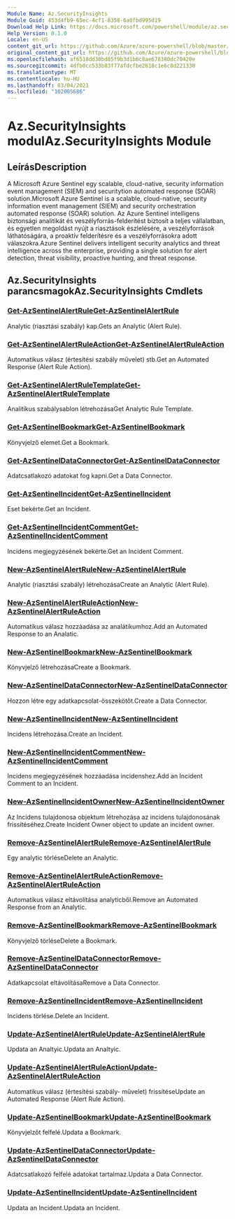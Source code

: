 ```yaml
---
Module Name: Az.SecurityInsights
Module Guid: 453d4fb9-65ec-4cf1-8358-6a0fbd995d19
Download Help Link: https://docs.microsoft.com/powershell/module/az.securityinsights
Help Version: 0.1.0
Locale: en-US
content_git_url: https://github.com/Azure/azure-powershell/blob/master/src/SecurityInsights/SecurityInsights/help/Az.SecurityInsights.md
original_content_git_url: https://github.com/Azure/azure-powershell/blob/master/src/SecurityInsights/SecurityInsights/help/Az.SecurityInsights.md
ms.openlocfilehash: af6518dd30bd85f9b3d1b6c8ae678380dc70420e
ms.sourcegitcommit: 4dfb0cc533b83f77afdcfbe2618c1e6c8d221330
ms.translationtype: MT
ms.contentlocale: hu-HU
ms.lasthandoff: 03/04/2021
ms.locfileid: "102005686"
---
```

# <span data-ttu-id="fff40-101">Az.SecurityInsights modul</span><span class="sxs-lookup"><span data-stu-id="fff40-101">Az.SecurityInsights Module</span></span>
## <span data-ttu-id="fff40-102">Leírás</span><span class="sxs-lookup"><span data-stu-id="fff40-102">Description</span></span>
<span data-ttu-id="fff40-103">A Microsoft Azure Sentinel egy scalable, cloud-native, security information event management (SIEM) and securitytion automated response (SOAR) solution.</span><span class="sxs-lookup"><span data-stu-id="fff40-103">Microsoft Azure Sentinel is a scalable, cloud-native, security information event management (SIEM) and security orchestration automated response (SOAR) solution.</span></span> <span data-ttu-id="fff40-104">Az Azure Sentinel intelligens biztonsági analitikát és veszélyforrás-felderítést biztosít a teljes vállalatban, és egyetlen megoldást nyújt a riasztások észlelésére, a veszélyforrások láthatóságára, a proaktív felderítésre és a veszélyforrásokra adott válaszokra.</span><span class="sxs-lookup"><span data-stu-id="fff40-104">Azure Sentinel delivers intelligent security analytics and threat intelligence across the enterprise, providing a single solution for alert detection, threat visibility, proactive hunting, and threat response.</span></span>

## <span data-ttu-id="fff40-105">Az.SecurityInsights parancsmagok</span><span class="sxs-lookup"><span data-stu-id="fff40-105">Az.SecurityInsights Cmdlets</span></span>
### [<span data-ttu-id="fff40-106">Get-AzSentinelAlertRule</span><span class="sxs-lookup"><span data-stu-id="fff40-106">Get-AzSentinelAlertRule</span></span>](Get-AzSentinelAlertRule.md)
<span data-ttu-id="fff40-107">Analytic (riasztási szabály) kap.</span><span class="sxs-lookup"><span data-stu-id="fff40-107">Gets an Analytic (Alert Rule).</span></span>

### [<span data-ttu-id="fff40-108">Get-AzSentinelAlertRuleAction</span><span class="sxs-lookup"><span data-stu-id="fff40-108">Get-AzSentinelAlertRuleAction</span></span>](Get-AzSentinelAlertRuleAction.md)
<span data-ttu-id="fff40-109">Automatikus válasz (értesítési szabály művelet) stb.</span><span class="sxs-lookup"><span data-stu-id="fff40-109">Get an Automated Response (Alert Rule Action).</span></span>

### [<span data-ttu-id="fff40-110">Get-AzSentinelAlertRuleTemplate</span><span class="sxs-lookup"><span data-stu-id="fff40-110">Get-AzSentinelAlertRuleTemplate</span></span>](Get-AzSentinelAlertRuleTemplate.md)
<span data-ttu-id="fff40-111">Analitikus szabálysablon létrehozása</span><span class="sxs-lookup"><span data-stu-id="fff40-111">Get Analytic Rule Template.</span></span>

### [<span data-ttu-id="fff40-112">Get-AzSentinelBookmark</span><span class="sxs-lookup"><span data-stu-id="fff40-112">Get-AzSentinelBookmark</span></span>](Get-AzSentinelBookmark.md)
<span data-ttu-id="fff40-113">Könyvjelző elemet.</span><span class="sxs-lookup"><span data-stu-id="fff40-113">Get a Bookmark.</span></span>

### [<span data-ttu-id="fff40-114">Get-AzSentinelDataConnector</span><span class="sxs-lookup"><span data-stu-id="fff40-114">Get-AzSentinelDataConnector</span></span>](Get-AzSentinelDataConnector.md)
<span data-ttu-id="fff40-115">Adatcsatlakozó adatokat fog kapni.</span><span class="sxs-lookup"><span data-stu-id="fff40-115">Get a Data Connector.</span></span>

### [<span data-ttu-id="fff40-116">Get-AzSentinelIncident</span><span class="sxs-lookup"><span data-stu-id="fff40-116">Get-AzSentinelIncident</span></span>](Get-AzSentinelIncident.md)
<span data-ttu-id="fff40-117">Eset bekérte.</span><span class="sxs-lookup"><span data-stu-id="fff40-117">Get an Incident.</span></span>

### [<span data-ttu-id="fff40-118">Get-AzSentinelIncidentComment</span><span class="sxs-lookup"><span data-stu-id="fff40-118">Get-AzSentinelIncidentComment</span></span>](Get-AzSentinelIncidentComment.md)
<span data-ttu-id="fff40-119">Incidens megjegyzésének bekérte.</span><span class="sxs-lookup"><span data-stu-id="fff40-119">Get an Incident Comment.</span></span>

### [<span data-ttu-id="fff40-120">New-AzSentinelAlertRule</span><span class="sxs-lookup"><span data-stu-id="fff40-120">New-AzSentinelAlertRule</span></span>](New-AzSentinelAlertRule.md)
<span data-ttu-id="fff40-121">Analytic (riasztási szabály) létrehozása</span><span class="sxs-lookup"><span data-stu-id="fff40-121">Create an Analytic (Alert Rule).</span></span>

### [<span data-ttu-id="fff40-122">New-AzSentinelAlertRuleAction</span><span class="sxs-lookup"><span data-stu-id="fff40-122">New-AzSentinelAlertRuleAction</span></span>](New-AzSentinelAlertRuleAction.md)
<span data-ttu-id="fff40-123">Automatikus válasz hozzáadása az analátikumhoz.</span><span class="sxs-lookup"><span data-stu-id="fff40-123">Add an Automated Response to an Analatic.</span></span>

### [<span data-ttu-id="fff40-124">New-AzSentinelBookmark</span><span class="sxs-lookup"><span data-stu-id="fff40-124">New-AzSentinelBookmark</span></span>](New-AzSentinelBookmark.md)
<span data-ttu-id="fff40-125">Könyvjelző létrehozása</span><span class="sxs-lookup"><span data-stu-id="fff40-125">Create a Bookmark.</span></span>

### [<span data-ttu-id="fff40-126">New-AzSentinelDataConnector</span><span class="sxs-lookup"><span data-stu-id="fff40-126">New-AzSentinelDataConnector</span></span>](New-AzSentinelDataConnector.md)
<span data-ttu-id="fff40-127">Hozzon létre egy adatkapcsolat-összekötőt.</span><span class="sxs-lookup"><span data-stu-id="fff40-127">Create a Data Connector.</span></span>

### [<span data-ttu-id="fff40-128">New-AzSentinelIncident</span><span class="sxs-lookup"><span data-stu-id="fff40-128">New-AzSentinelIncident</span></span>](New-AzSentinelIncident.md)
<span data-ttu-id="fff40-129">Incidens létrehozása.</span><span class="sxs-lookup"><span data-stu-id="fff40-129">Create an Incident.</span></span>

### [<span data-ttu-id="fff40-130">New-AzSentinelIncidentComment</span><span class="sxs-lookup"><span data-stu-id="fff40-130">New-AzSentinelIncidentComment</span></span>](New-AzSentinelIncidentComment.md)
<span data-ttu-id="fff40-131">Incidens megjegyzésének hozzáadása incidenshez.</span><span class="sxs-lookup"><span data-stu-id="fff40-131">Add an Incident Comment to an Incident.</span></span>

### [<span data-ttu-id="fff40-132">New-AzSentinelIncidentOwner</span><span class="sxs-lookup"><span data-stu-id="fff40-132">New-AzSentinelIncidentOwner</span></span>](New-AzSentinelIncidentOwner.md)
<span data-ttu-id="fff40-133">Az Incidens tulajdonosa objektum létrehozása az incidens tulajdonosának frissítéséhez.</span><span class="sxs-lookup"><span data-stu-id="fff40-133">Create Incident Owner object to update an incident owner.</span></span>

### [<span data-ttu-id="fff40-134">Remove-AzSentinelAlertRule</span><span class="sxs-lookup"><span data-stu-id="fff40-134">Remove-AzSentinelAlertRule</span></span>](Remove-AzSentinelAlertRule.md)
<span data-ttu-id="fff40-135">Egy analytic törlése</span><span class="sxs-lookup"><span data-stu-id="fff40-135">Delete an Analytic.</span></span>

### [<span data-ttu-id="fff40-136">Remove-AzSentinelAlertRuleAction</span><span class="sxs-lookup"><span data-stu-id="fff40-136">Remove-AzSentinelAlertRuleAction</span></span>](Remove-AzSentinelAlertRuleAction.md)
<span data-ttu-id="fff40-137">Automatikus válasz eltávolítása analyticből.</span><span class="sxs-lookup"><span data-stu-id="fff40-137">Remove an Automated Response from an Analytic.</span></span>

### [<span data-ttu-id="fff40-138">Remove-AzSentinelBookmark</span><span class="sxs-lookup"><span data-stu-id="fff40-138">Remove-AzSentinelBookmark</span></span>](Remove-AzSentinelBookmark.md)
<span data-ttu-id="fff40-139">Könyvjelző törlése</span><span class="sxs-lookup"><span data-stu-id="fff40-139">Delete a Bookmark.</span></span>

### [<span data-ttu-id="fff40-140">Remove-AzSentinelDataConnector</span><span class="sxs-lookup"><span data-stu-id="fff40-140">Remove-AzSentinelDataConnector</span></span>](Remove-AzSentinelDataConnector.md)
<span data-ttu-id="fff40-141">Adatkapcsolat eltávolítása</span><span class="sxs-lookup"><span data-stu-id="fff40-141">Remove a Data Connector.</span></span>

### [<span data-ttu-id="fff40-142">Remove-AzSentinelIncident</span><span class="sxs-lookup"><span data-stu-id="fff40-142">Remove-AzSentinelIncident</span></span>](Remove-AzSentinelIncident.md)
<span data-ttu-id="fff40-143">Incidens törlése.</span><span class="sxs-lookup"><span data-stu-id="fff40-143">Delete an Incident.</span></span>

### [<span data-ttu-id="fff40-144">Update-AzSentinelAlertRule</span><span class="sxs-lookup"><span data-stu-id="fff40-144">Update-AzSentinelAlertRule</span></span>](Update-AzSentinelAlertRule.md)
<span data-ttu-id="fff40-145">Updata an Analtyic.</span><span class="sxs-lookup"><span data-stu-id="fff40-145">Updata an Analtyic.</span></span>

### [<span data-ttu-id="fff40-146">Update-AzSentinelAlertRuleAction</span><span class="sxs-lookup"><span data-stu-id="fff40-146">Update-AzSentinelAlertRuleAction</span></span>](Update-AzSentinelAlertRuleAction.md)
<span data-ttu-id="fff40-147">Automatikus válasz (értesítési szabály- művelet) frissítése</span><span class="sxs-lookup"><span data-stu-id="fff40-147">Update an Automated Response (Alert Rule Action).</span></span>

### [<span data-ttu-id="fff40-148">Update-AzSentinelBookmark</span><span class="sxs-lookup"><span data-stu-id="fff40-148">Update-AzSentinelBookmark</span></span>](Update-AzSentinelBookmark.md)
<span data-ttu-id="fff40-149">Könyvjelzőt felfelé.</span><span class="sxs-lookup"><span data-stu-id="fff40-149">Updata a Bookmark.</span></span>

### [<span data-ttu-id="fff40-150">Update-AzSentinelDataConnector</span><span class="sxs-lookup"><span data-stu-id="fff40-150">Update-AzSentinelDataConnector</span></span>](Update-AzSentinelDataConnector.md)
<span data-ttu-id="fff40-151">Adatcsatlakozó felfelé adatokat tartalmaz.</span><span class="sxs-lookup"><span data-stu-id="fff40-151">Updata a Data Connector.</span></span>

### [<span data-ttu-id="fff40-152">Update-AzSentinelIncident</span><span class="sxs-lookup"><span data-stu-id="fff40-152">Update-AzSentinelIncident</span></span>](Update-AzSentinelIncident.md)
<span data-ttu-id="fff40-153">Updata an Incident.</span><span class="sxs-lookup"><span data-stu-id="fff40-153">Updata an Incident.</span></span>
